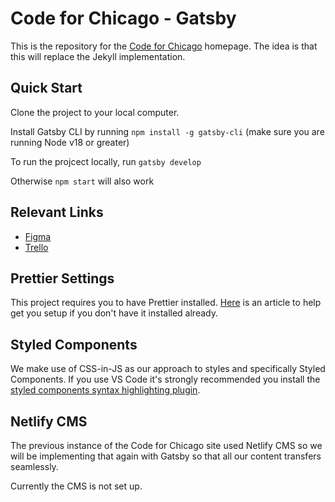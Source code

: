 # Code for Chicago - Gatsby

This is the repository for the [Code for Chicago](www.codeforchicago.org) homepage. The idea is that this will replace the Jekyll implementation.

## Quick Start

Clone the project to your local computer.

Install Gatsby CLI by running `npm install -g gatsby-cli` (make sure you are running Node v18 or greater)

To run the projcect locally, run `gatsby develop`

Otherwise `npm start` will also work

## Relevant Links

- [Figma](https://www.figma.com/file/VQUJeqPPTpdxtls8VwPoxA/Code-for-Chicago?node-id=590%3A4721)
- [Trello](https://trello.com/b/R9csrAIP/meta-projects)

## Prettier Settings

This project requires you to have Prettier installed. [Here](https://www.robinwieruch.de/how-to-use-prettier-vscode/) is an article to help get you setup if you don't have it installed already.

## Styled Components

We make use of CSS-in-JS as our approach to styles and specifically Styled Components. If you use VS Code it's strongly recommended you install the [styled components syntax highlighting plugin](https://marketplace.visualstudio.com/items?itemName=styled-components.vscode-styled-components).

## Netlify CMS

The previous instance of the Code for Chicago site used Netlify CMS so we will be implementing that again with Gatsby so that all our content transfers seamlessly.

Currently the CMS is not set up.
